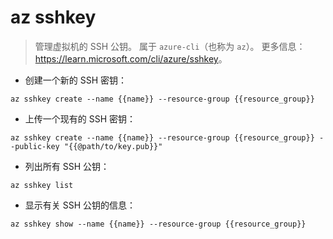 # az sshkey

> 管理虚拟机的 SSH 公钥。
> 属于 `azure-cli`（也称为 `az`）。
> 更多信息：<https://learn.microsoft.com/cli/azure/sshkey>。

- 创建一个新的 SSH 密钥：

`az sshkey create --name {{name}} --resource-group {{resource_group}}`

- 上传一个现有的 SSH 密钥：

`az sshkey create --name {{name}} --resource-group {{resource_group}} --public-key "{{@path/to/key.pub}}"`

- 列出所有 SSH 公钥：

`az sshkey list`

- 显示有关 SSH 公钥的信息：

`az sshkey show --name {{name}} --resource-group {{resource_group}}`